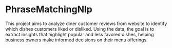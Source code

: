 # PhraseMatchingNlp
This project aims to analyze diner customer reviews from website to identify which dishes customers liked or disliked. Using the data, the goal is to extract insights that highlight popular and less favored dishes, helping business owners make informed decisions on their menu offerings.
